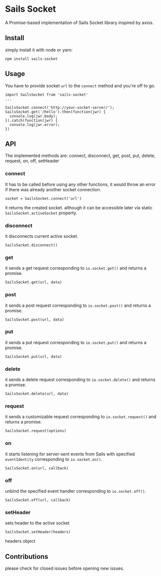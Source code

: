 # Sails Socket
A Promise-based implementation of Sails Socket library inspired by axios.

## Install
simply install it with node or yarn:

```
npm install sails-socket
```
## Usage
You have to provide socket `url` to the `connect` method and you're off to go.

```
import SailsSocket from 'sails-socket'
...

SailsSocket.connect('http://your-socket-server/');
SailsSocket.get('/hello').then(function(jwr) {
  console.log(jwr.body);
}).catch(function(jwr) {
  console.log(jwr.error);
})

```

## API
The implemented methods are:
connect, disconnect, get, post, put, delete, request, on, off, setHeader

### connect
It has to be called before using any other functions, it would throw an error if there was already another socket connection. 
```
socket = SailsSocket.connect('url')
```
it returns the created socket. although it can be accessible later via static `SailsSocket.activeSocket` property.

### disconnect
it disconnects current active socket.
```
SailsSocket.disconnect()
```

### get
it sends a get request corresponding to `io.socket.get()` and returns a promise.
```
SailsSocket.get(url, data)
```

### post
it sends a post request corresponding to `io.socket.post()` and returns a promise.
```
SailsSocket.post(url, data)
```

### put
it sends a put request corresponding to `io.socket.put()` and returns a promise.
```
SailsSocket.put(url, data)
```

### delete
it sends a delete request corresponding to `io.socket.delete()` and returns a promise.
```
SailsSocket.delete(url, data)
```

### request
it sends a customizable request corresponding to `io.socket.request()` and returns a promise.
```
SailsSocket.request(options)
```

### on
it starts listening for server-sent events from Sails with specified `eventIdentity` corresponding to `io.socket.on()`.
```
SailsSocket.on(url, callback)
```

### off
unbind the specified event handler corresponding to `io.socket.off()`.
```
SailsSocket.off(url, callback)
```

### setHeader
sets header to the active socket
```
SailsSocket.setHeader(headers)
```
headers object

## Contributions
please check for closed issues before opening new issues.

